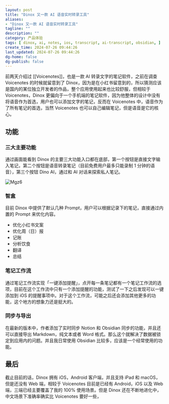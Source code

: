 ```yaml
---
layout: post
title: "Dinox 又一款 AI 语音实时转录工具"
aliases:
- "Dinox 又一款 AI 语音实时转录工具"
tagline: ""
description: ""
category: 产品体验
tags: [ dinox, ai, notes, ios, transcript, ai-transcript, obsidian, ]
create_time: 2024-07-26 09:44:26
last_updated: 2024-07-26 09:44:26
dg-home: false
dg-publish: false
---
```


前两天介绍过 [[Voicenotes]]，也是一款 AI 转录文字的笔记软件，之前在调查 Voicenotes 的时候就留意到了 Dinox，因为是在小红书留意到的，所以猜测应该是国内的某位独立开发者的作品，整个应用使用起来也比较舒服，但相较于 Voicenotes，Dinox 更偏向于一个手机端的笔记软件，因为他整体的设计中没有将语音作为首选，用户也可以添加文字的笔记，反而在 Voicenotes 中，语音作为了所有笔记的首选，当然 Voicenotes 也可以自己编辑笔记，但是语音是它的核心。

## 功能

### 三大主要功能

通过画面能看到 Dinox 的主要三大功能入口都在底部，第一个按钮是直接文字输入笔记，第二个按钮是语音转录笔记（目前免费用户最多只能录制 1 分钟的语音），第三个按钮 Dino AI，通过和 AI 对话来探索私人笔记。

![Mgz6](https://photo.einverne.info/images/2024/07/26/Mgz6.jpg)

### 智盒

目前 Dinox 中提供了默认几种 Prompt，用户可以根据记录下的笔记，直接通过内置的 Prompt 来优化内容。

- 优化小红书文案
- 优化周（日）报
- 记账
- 分析饮食
- 翻译
- 总结

### 笔记工作流

通过笔记工作流实现「一键添加提醒」，点开每一条笔记都有一个笔记工作流的选项，目前在这个工作流中只有一个添加提醒的功能，测试了一下之后发现可以一键添加到 iOS 的提醒事项中。对于这个工作流，可能之后还会添加其他更多的功能，这个地方的想象力还是挺大的。

### 同步与导出

在最新的版本中，作者添加了实时同步 Notion 和 Obsidian 同步的功能，并且还可以直接导出 Markdown，纯文本或者 Word 格式。那么这个就解决了数据被锁定到应用内的问题。并且我日常使用 Obsidian 比较多，应该是一个经常使用的功能。

## 最后

截止目前的话，Dinox 拥有 iOS，Android 客户端，并且支持 iPad 和 macOS，但是还没有 Web 端，相较于 Voicenotes 目前是已经有 Android，iOS 以及 Web 端，三端已经主要覆盖了我的 100% 使用场景。但是 Dinox 还在不断地进化中，中文场景下准确率确实比 Voicenotes 要好一些，
